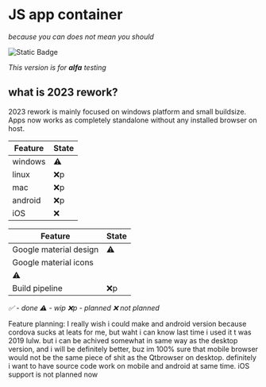 # JS app container 
*because you can does not mean you should*

![Static Badge](https://badgen.net/static/source%20version/0.3.0-a.0/green?&scale=1)

*This version is for **alfa** testing*

## what is 2023 rework?

2023 rework is mainly focused on windows platform and small buildsize. Apps now works as completely standalone without any installed browser on host.

|Feature|State |
|-------|------|
|windows| ⚠️   |
|linux  | ❌️p  |
|mac    | ❌️p  |
|android| ❌️p  |
|  iOS  | ❌️   |

|Feature               |State |
|----------------------|------|
|Google material design|⚠️   |
|Google material icons|
⚠️   |
|Build pipeline       |❌️p|

*✅️ - done ⚠️ - wip ❌️p - planned ❌️ not planned*


Feature planning:
I really wish i could make and android version because cordova sucks at leats for me, but waht i can know last time i used it t was 2019 lulw. but i can be achived somewhat in same way as the desktop version, and i will be definitely better, buz im 100% sure that mobile browser would not be the same piece of shit as the Qtbrowser on desktop. definitely i want to have source code work on mobile and android at same time. iOS support is not planned now 
